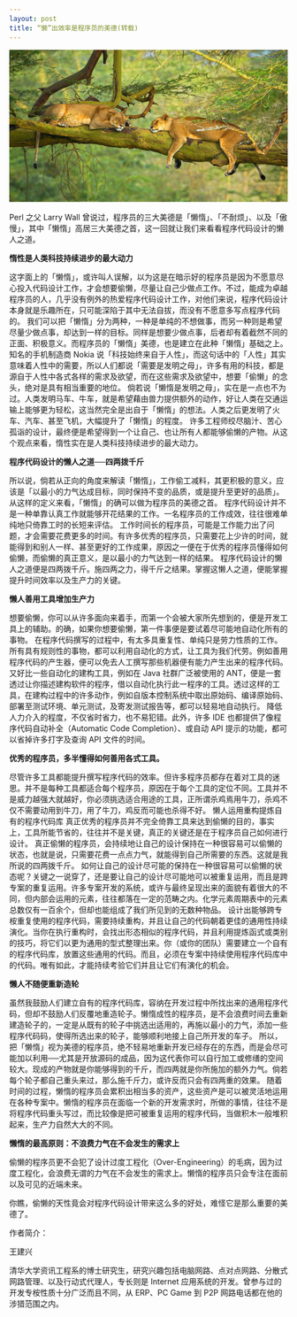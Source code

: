 ```yaml
---
layout: post
title: “懒”出效率是程序员的美德(转载)
---
```


<script type="text/javascript">
(function(){
var p = {
url:location.href,
showcount:'1',/*是否显示分享总数,显示：'1'，不显示：'0' */
desc:'',/*默认分享理由(可选)*/
summary:'',/*分享摘要(可选)*/
title:'',/*分享标题(可选)*/
site:'http://zhangheng.link/',/*分享来源 如：腾讯网(可选)*/
pics:'https://raw.githubusercontent.com/daniel163/daniel163.github.io/master/images/wenzhang/01/wenzhang01_01.jpg', /*分享图片的路径(可选)*/
style:'101',
width:199,
height:30
};
var s = [];
for(var i in p){
s.push(i + '=' + encodeURIComponent(p[i]||''));
}
document.write(['<a version="1.0" class="qzOpenerDiv" href="http://sns.qzone.qq.com/cgi-bin/qzshare/cgi_qzshare_onekey?',s.join('&'),'" target="_blank">分享</a>'].join(''));
})();
</script>
<script src="http://qzonestyle.gtimg.cn/qzone/app/qzlike/qzopensl.js#jsdate=20111201" charset="utf-8"></script>


![wenzhang01](https://raw.githubusercontent.com/daniel163/daniel163.github.io/master/images/wenzhang/01/wenzhang01_01.jpg)

Perl 之父 Larry Wall 曾说过，程序员的三大美德是「懒惰」、「不耐烦」、以及「傲慢」，其中「懒惰」高居三大美德之首，这一回就让我们来看看程序代码设计的懒人之道。


<b>惰性是人类科技持续进步的最大动力</b>

这字面上的「懒惰」，或许叫人误解，以为这是在暗示好的程序员是因为不愿意尽心投入代码设计工作，才会想要偷懒，尽量让自己少做点工作。不过，能成为卓越程序员的人，几乎没有例外的热爱程序代码设计工作，对他们来说，程序代码设计本身就是乐趣所在，只可能深陷于其中无法自拔，而没有不愿意多写点程序代码的。
我们可以把「懒惰」分为两种，一种是单纯的不想做事，而另一种则是希望尽量少做点事，却达到一样的目标。同样是想要少做点事，后者却有着截然不同的正面、积极意义。而程序员的「懒惰」美德，也是建立在此种「懒惰」基础之上。
知名的手机制造商 Nokia 说「科技始终来自于人性」，而这句话中的「人性」其实意味着人性中的需要，所以人们都说「需要是发明之母」，许多有用的科技，都是源自于人性中各式各样的需求及欲望，而在这些需求及欲望中，想要「偷懒」的念头，绝对是具有相当重要的地位。
倘若说「懒惰是发明之母」，实在是一点也不为过。人类发明马车、牛车，就是希望藉由兽力提供额外的动作，好让人类在交通运输上能够更为轻松，这当然完全是出自于「懒惰」的想法。人类之后更发明了火车、汽车、甚至飞机，大幅提升了「懒惰」的程度。
许多工程师绞尽脑汁、苦心孤诣的设计，最终便是希望得到一个让自己、也让所有人都能够偷懒的产物。从这个观点来看，惰性实在是人类科技持续进步的最大动力。


<b>程序代码设计的懒人之道──四两拨千斤</b>

所以说，倘若从正向的角度来解读「懒惰」，工作偷工减料，其更积极的意义，应该是「以最小的力气达成目标，同时保持不变的品质，或是提升至更好的品质」。从这样的定义来看，「懒惰」的确可以做为程序员的美德之首。
程序代码设计并不是一种单靠认真工作就能够开花结果的工作。一名程序员的工作成效，往往很难单纯地只倚靠工时的长短来评估。
工作时间长的程序员，可能是工作能力出了问题，才会需要花费更多的时间。有许多优秀的程序员，只需要花上少许的时间，就能得到和别人一样、甚至更好的工作成果，原因之一便在于优秀的程序员懂得如何偷懒，而偷懒的真正意义，是以最小的力气达到一样的结果。
程序代码设计的懒人之道便是四两拨千斤。施四两之力，得千斤之结果。掌握这懒人之道，便能掌握提升时间效率以及生产力的关键。


<b>懒人善用工具增加生产力</b>

想要偷懒，你可以从许多面向来着手，而第一个会被大家所先想到的，便是开发工具上的辅助。的确，如果你想要偷懒，第一件事便是要试着尽可能地自动化所有的事物。
在程序代码撰写的过程中，有太多具重复性、单纯只是劳力性质的工作。所有具有规则性的事物，都可以利用自动化的方式，让工具为我们代劳。例如善用程序代码的产生器，便可以免去人工撰写那些机器便有能力产生出来的程序代码。
又好比一些自动化的建构工具，例如在 Java 社群广泛被使用的 ANT，便是一套透过让你描述建构软件的程序，借以自动化执行此一程序的工具。透过这样的工具，在建构过程中的许多动作，例如自版本控制系统中取出原始码、编译原始码、部署至测试环境、单元测试，及寄发测试报告等，都可以轻易地自动执行。
降低人力介入的程度，不仅省时省力，也不易犯错。此外，许多 IDE 也都提供了像程序代码自动补全（Automatic Code Completion）、或自动 API 提示的功能，都可以省掉许多打字及查询 API 文件的时间。


<b>优秀的程序员，多半懂得如何善用各式工具。</b>

尽管许多工具都能提升撰写程序代码的效率。但许多程序员都存在着对工具的迷思。并不是每种工具都适合每个程序员，原因在于每个工具的定位不同。工具并不是威力越强大就越好，你必须挑选适合用途的工具，正所谓杀鸡焉用牛刀，杀鸡不仅不需要动用到牛刀，用了牛刀，鸡反而可能也杀得不好。
懒人运用重构提炼自有的程序代码库
真正优秀的程序员并不完全倚靠工具来达到偷懒的目的，事实上，工具所能节省的，往往并不是关键，真正的关键还是在于程序员自己如何进行设计。
真正偷懒的程序员，会持续地让自己的设计保持在一种很容易可以偷懒的状态，也就是说，只需要花费一点点力气，就能得到自己所需要的东西。这就是我所说的四两拨千斤。
如何让自己的设计尽可能的保持在一种很容易可以偷懒的状态呢？关键之一说穿了，还是要让自己的设计尽可能地可以被重复运用，而且是跨专案的重复运用。许多专案开发的系统，或许与最终呈现出来的面貌有着很大的不同，但内部会运用的元素，往往都落在一定的范畴之内。化学元素周期表中的元素总数仅有一百余个，但却也能组成了我们所见到的无数种物品。
设计出能够跨专桉重复使用的程序代码，需要持续重构，并且让自己的代码朝着更佳的通用性持续演化。当你在执行重构时，会找出形态相似的程序代码，并且利用提炼函式或类别的技巧，将它们以更为通用的型式整理出来。你（或你的团队）需要建立一个自有的程序代码库，放置这些通用的代码。而且，必须在专案中持续使用程序代码库中的代码。唯有如此，才能持续考验它们并且让它们有演化的机会。


<b>懒人不随便重新造轮</b>

虽然我鼓励人们建立自有的程序代码库，容纳在开发过程中所找出来的通用程序代码，但却不鼓励人们反覆地重造轮子。懒惰成性的程序员，是不会浪费时间去重新建造轮子的，一定是从既有的轮子中挑选出适用的，再施以最小的力气，添加一些程序代码码，使得所选出来的轮子，能够顺利地接上自己所开发的车子。
所以，把「懒惰」视为美德的程序员，绝不轻易地重新开发已经存在的东西，而是会尽可能加以利用──尤其是开放源码的成品，因为这代表你可以自行加工或修缮的空间较大。现成的产物就是你能够得到的千斤，而四两就是你所施加的额外力气。倘若每个轮子都自己重头来过，那么施千斤力，或许反而只会有四两重的效果。
随着时间的过程，懒惰的程序员会累积出相当多的资产，这些资产是可以被灵活地运用在各种专案中。懒惰的程序员在面临一个新的开发需求时，所做的事情，往往不是将程序代码重头写过，而比较像是把可被重复运用的程序代码，当做积木一般堆积起来，生产力自然大大的不同。


<b>懒惰的最高原则：不浪费力气在不会发生的需求上</b>

偷懒的程序员更不会犯了设计过度工程化（Over-Engineering）的毛病，因为过度工程化，会浪费无谓的力气在不会发生的需求上。懒惰的程序员只会专注在面前以及可见的近端未来。

你瞧，偷懒的天性竟会对程序代码设计带来这么多的好处，难怪它是那么重要的美德了。

作者简介：

王建兴

清华大学资讯工程系的博士研究生，研究兴趣包括电脑网路、点对点网路、分散式网路管理、以及行动式代理人，专长则是 Internet 应用系统的开发。曾参与过的开发专桉性质十分广泛而且不同，从 ERP、PC Game 到 P2P 网路电话都在他的涉猎范围之内。